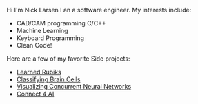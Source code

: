 Hi I'm Nick Larsen I an a software engineer. My interests include:
* CAD/CAM programming C/C++ 
* Machine Learning
* Keyboard Programming
* Clean Code!

Here are a few of my favorite Side projects:
* [Learned Rubiks](https://github.com/nlarsensmu/LearnedRubiks)
* [Classifying Brain Cells](https://github.com/nlarsensmu/CNN/blob/master/Merged%20work.ipynb)
* [Visualizing Concurrent Neural Networks](https://github.com/nlarsensmu/Visualizing-VGG/blob/master/Lab2-Class-Approch.ipynb)
* [Connect 4 AI](https://github.com/nlarsensmu/CS7320-AI/blob/master/Games/assignment_connect5.ipynb)
